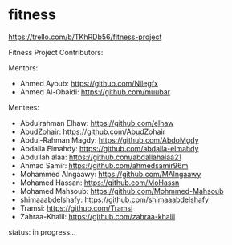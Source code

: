 # fitness
https://trello.com/b/TKhRDb56/fitness-project


Fitness Project Contributors:

Mentors: 

- Ahmed Ayoub: https://github.com/Nilegfx
- Ahmed Al-Obaidi: https://github.com/muubar

Mentees:

- Abdulrahman Elhaw: https://github.com/elhaw
- AbudZohair: https://github.com/AbudZohair
- Abdul-Rahman Magdy: https://github.com/AbdoMgdy
- Abdalla Elmahdy: https://github.com/abdalla-elmahdy
- Abdullah alaa: https://github.com/abdallahalaa21
- Ahmad Samir: https://github.com/ahmedsamir96m
- Mohammed Alngaawy: https://github.com/MAlngaawy
- Mohamed Hassan: https://github.com/MoHassn
- Mohamed Mahsoub: https://github.com/Mohmmed-Mahsoub
- shimaaabdelshafy: https://github.com/shimaaabdelshafy
- Tramsi: https://github.com/Tramsi
- Zahraa-Khalil: https://github.com/zahraa-khalil

status: in progress... 
